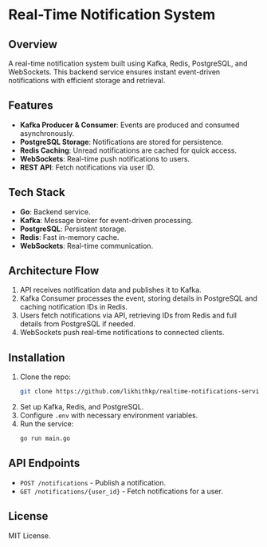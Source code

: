 # Real-Time Notification System

## Overview
A real-time notification system built using Kafka, Redis, PostgreSQL, and WebSockets. This backend service ensures instant event-driven notifications with efficient storage and retrieval.

## Features
- **Kafka Producer & Consumer**: Events are produced and consumed asynchronously.
- **PostgreSQL Storage**: Notifications are stored for persistence.
- **Redis Caching**: Unread notifications are cached for quick access.
- **WebSockets**: Real-time push notifications to users.
- **REST API**: Fetch notifications via user ID.

## Tech Stack
- **Go**: Backend service.
- **Kafka**: Message broker for event-driven processing.
- **PostgreSQL**: Persistent storage.
- **Redis**: Fast in-memory cache.
- **WebSockets**: Real-time communication.

## Architecture Flow
1. API receives notification data and publishes it to Kafka.
2. Kafka Consumer processes the event, storing details in PostgreSQL and caching notification IDs in Redis.
3. Users fetch notifications via API, retrieving IDs from Redis and full details from PostgreSQL if needed.
4. WebSockets push real-time notifications to connected clients.

## Installation
1. Clone the repo:
   ```sh
   git clone https://github.com/likhithkp/realtime-notifications-service.git
   ```
2. Set up Kafka, Redis, and PostgreSQL.
3. Configure `.env` with necessary environment variables.
4. Run the service:
   ```sh
   go run main.go
   ```

## API Endpoints
- `POST /notifications` - Publish a notification.
- `GET /notifications/{user_id}` - Fetch notifications for a user.

## License
MIT License.
